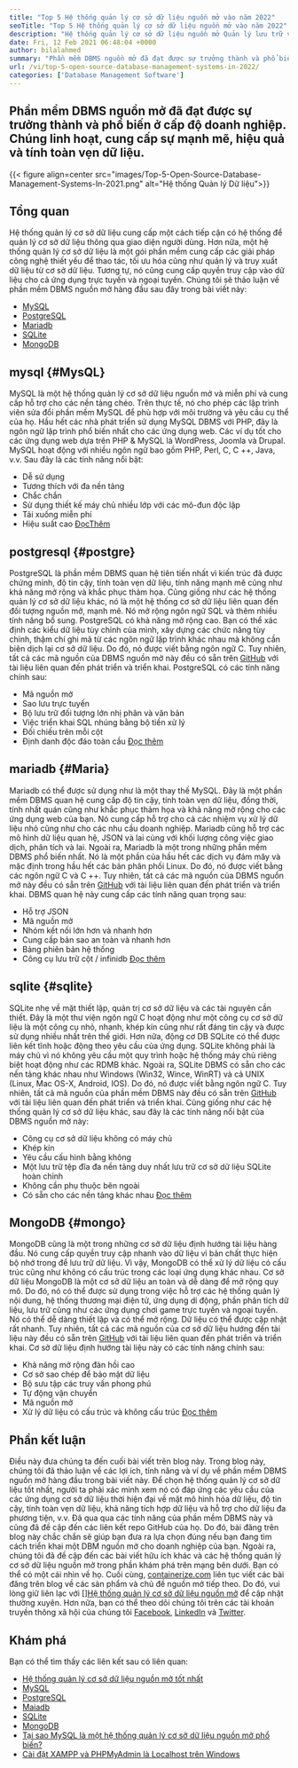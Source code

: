```yaml
---
title: "Top 5 Hệ thống quản lý cơ sở dữ liệu nguồn mở vào năm 2022" 
seoTitle: "Top 5 Hệ thống quản lý cơ sở dữ liệu nguồn mở vào năm 2022" 
description: "Hệ thống quản lý cơ sở dữ liệu nguồn mở Quản lý lưu trữ và cung cấp truy cập dữ liệu an toàn và mạnh mẽ, giao diện người dùng hợp lý để các nhà phát triển truy cập và sửa đổi dữ liệu." 
date: Fri, 12 Feb 2021 06:48:04 +0000
author: bilalahmed
summary: "Phần mềm DBMS nguồn mở đã đạt được sự trưởng thành và phổ biến ở cấp độ doanh nghiệp. Chúng linh hoạt, cung cấp sự mạnh mẽ, hiệu quả và tính toàn vẹn dữ liệu." 
url: /vi/top-5-open-source-database-management-systems-in-2022/
categories: ['Database Management Software']
---
```


## Phần mềm DBMS nguồn mở đã đạt được sự trưởng thành và phổ biến ở cấp độ doanh nghiệp. Chúng linh hoạt, cung cấp sự mạnh mẽ, hiệu quả và tính toàn vẹn dữ liệu.

{{< figure align=center src="images/Top-5-Open-Source-Database-Management-Systems-In-2021.png" alt="Hệ thống Quản lý Dữ liệu">}}


## Tổng quan
Hệ thống quản lý cơ sở dữ liệu cung cấp một cách tiếp cận có hệ thống để quản lý cơ sở dữ liệu thông qua giao diện người dùng. Hơn nữa, một hệ thống quản lý cơ sở dữ liệu là một gói phần mềm cung cấp các giải pháp công nghệ thiết yếu để thao tác, tối ưu hóa cũng như quản lý và truy xuất dữ liệu từ cơ sở dữ liệu. Tương tự, nó cũng cung cấp quyền truy cập vào dữ liệu cho cả ứng dụng trực tuyến và ngoại tuyến. Chúng tôi sẽ thảo luận về phần mềm DBMS nguồn mở hàng đầu sau đây trong bài viết này:
  * [MySQL][1]
  * [PostgreSQL][2]
  * [Mariadb][3]
  * [SQLite][4]
  * [MongoDB][5]

## mysql   {#MysQL}
MySQL là một hệ thống quản lý cơ sở dữ liệu nguồn mở và miễn phí và cung cấp hỗ trợ cho các nền tảng chéo. Trên thực tế, nó cho phép các lập trình viên sửa đổi phần mềm MySQL để phù hợp với môi trường và yêu cầu cụ thể của họ. Hầu hết các nhà phát triển sử dụng MySQL DBMS với PHP, đây là ngôn ngữ lập trình phổ biến nhất cho các ứng dụng web. Các ví dụ tốt cho các ứng dụng web dựa trên PHP & MySQL là WordPress, Joomla và Drupal. MySQL hoạt động với nhiều ngôn ngữ bao gồm PHP, Perl, C, C ++, Java, v.v.
Sau đây là các tính năng nổi bật:
  * Dễ sử dụng
  * Tương thích với đa nền tảng
  * Chắc chắn
  * Sử dụng thiết kế máy chủ nhiều lớp với các mô-đun độc lập
  * Tải xuống miễn phí
  * Hiệu suất cao
[Đọc][7][Thêm][7]

## postgresql   {#postgre}
PostgreSQL là phần mềm DBMS quan hệ tiên tiến nhất vì kiến ​​trúc đã được chứng minh, độ tin cậy, tính toàn vẹn dữ liệu, tính năng mạnh mẽ cũng như khả năng mở rộng và khắc phục thảm họa. Cũng giống như các hệ thống quản lý cơ sở dữ liệu khác, nó là một hệ thống cơ sở dữ liệu liên quan đến đối tượng nguồn mở, mạnh mẽ. Nó mở rộng ngôn ngữ SQL và thêm nhiều tính năng bổ sung. PostgreSQL có khả năng mở rộng cao. Bạn có thể xác định các kiểu dữ liệu tùy chỉnh của mình, xây dựng các chức năng tùy chỉnh, thậm chí ghi mã từ các ngôn ngữ lập trình khác nhau mà không cần biên dịch lại cơ sở dữ liệu. Do đó, nó được viết bằng ngôn ngữ C. Tuy nhiên, tất cả các mã nguồn của DBMS nguồn mở này đều có sẵn trên [GitHub][8] với tài liệu liên quan đến phát triển và triển khai.
PostgreSQL có các tính năng chính sau:
  * Mã nguồn mở
  * Sao lưu trực tuyến
  * Bộ lưu trữ đối tượng lớn nhị phân và văn bản
  * Việc triển khai SQL nhúng bằng bộ tiền xử lý
  * Đối chiếu trên mỗi cột
  * Định danh độc đáo toàn cầu
[Đọc thêm][9]

## mariadb   {#Maria}
Mariadb có thể được sử dụng như là một thay thế MySQL. Đây là một phần mềm DBMS quan hệ cung cấp độ tin cậy, tính toàn vẹn dữ liệu, đồng thời, tính nhất quán cũng như khắc phục thảm họa và khả năng mở rộng cho các ứng dụng web của bạn. Nó cung cấp hỗ trợ cho cả các nhiệm vụ xử lý dữ liệu nhỏ cũng như cho các nhu cầu doanh nghiệp. Mariadb cũng hỗ trợ các mô hình dữ liệu quan hệ, JSON và lai cùng với khối lượng công việc giao dịch, phân tích và lai. Ngoài ra, Mariadb là một trong những phần mềm DBMS phổ biến nhất. Nó là một phần của hầu hết các dịch vụ đám mây và mặc định trong hầu hết các bản phân phối Linux. Do đó, nó được viết bằng các ngôn ngữ C và C ++. Tuy nhiên, tất cả các mã nguồn của DBMS nguồn mở này đều có sẵn trên [GitHub][10] với tài liệu liên quan đến phát triển và triển khai.
DBMS quan hệ này cung cấp các tính năng quan trọng sau:
  * Hỗ trợ JSON
  * Mã nguồn mở
  * Nhóm kết nối lớn hơn và nhanh hơn
  * Cung cấp bản sao an toàn và nhanh hơn
  * Bảng phiên bản hệ thống
  * Công cụ lưu trữ cột / infinidb
[Đọc thêm][11]

## sqlite   {#sqlite}
SQLite nhẹ về mặt thiết lập, quản trị cơ sở dữ liệu và các tài nguyên cần thiết. Đây là một thư viện ngôn ngữ C hoạt động như một công cụ cơ sở dữ liệu là một công cụ nhỏ, nhanh, khép kín cũng như rất đáng tin cậy và được sử dụng nhiều nhất trên thế giới. Hơn nữa, động cơ DB SQLite có thể được liên kết tĩnh hoặc động theo yêu cầu của ứng dụng. SQLite không phải là máy chủ vì nó không yêu cầu một quy trình hoặc hệ thống máy chủ riêng biệt hoạt động như các RDMB khác. Ngoài ra, SQLite DBMS có sẵn cho các nền tảng khác nhau như Windows (Win32, Wince, WinRT) và cả UNIX (Linux, Mac OS-X, Android, IOS). Do đó, nó được viết bằng ngôn ngữ C. Tuy nhiên, tất cả mã nguồn của phần mềm DBMS này đều có sẵn trên [GitHub][12] với tài liệu liên quan đến phát triển và triển khai.
Cũng giống như các hệ thống quản lý cơ sở dữ liệu khác, sau đây là các tính năng nổi bật của DBMS nguồn mở này:
  * Công cụ cơ sở dữ liệu không có máy chủ
  * Khép kín
  * Yêu cầu cấu hình bằng không
  * Một lưu trữ tệp đĩa đa nền tảng duy nhất lưu trữ cơ sở dữ liệu SQLite hoàn chỉnh
  * Không cần phụ thuộc bên ngoài
  * Có sẵn cho các nền tảng khác nhau
[Đọc thêm][13]

## MongoDB   {#mongo}
MongoDB cũng là một trong những cơ sở dữ liệu định hướng tài liệu hàng đầu. Nó cung cấp quyền truy cập nhanh vào dữ liệu vì bản chất thực hiện bộ nhớ trong để lưu trữ dữ liệu. Vì vậy, MongoDB có thể xử lý dữ liệu có cấu trúc cũng như không có cấu trúc trong các loại ứng dụng khác nhau. Cơ sở dữ liệu MongoDB là một cơ sở dữ liệu an toàn và dễ dàng để mở rộng quy mô. Do đó, nó có thể được sử dụng trong việc hỗ trợ các hệ thống quản lý nội dung, hệ thống thương mại điện tử, ứng dụng di động, phần phân tích dữ liệu, lưu trữ cũng như các ứng dụng chơi game trực tuyến và ngoại tuyến. Nó có thể dễ dàng thiết lập và có thể mở rộng. Dữ liệu có thể được cập nhật rất nhanh. Tuy nhiên, tất cả các mã nguồn của cơ sở dữ liệu hướng đến tài liệu này đều có sẵn trên [GitHub][14] với tài liệu liên quan đến phát triển và triển khai.
Cơ sở dữ liệu định hướng tài liệu này có các tính năng chính sau:
  * Khả năng mở rộng đàn hồi cao
  * Cơ sở sao chép để bảo mật dữ liệu
  * Bộ sưu tập các truy vấn phong phú
  * Tự động vận chuyển
  * Mã nguồn mở
  * Xử lý dữ liệu có cấu trúc và không cấu trúc
[Đọc thêm][15]

## Phần kết luận
Điều này đưa chúng ta đến cuối bài viết trên blog này. Trong blog này, chúng tôi đã thảo luận về các lợi ích, tính năng và ví dụ về phần mềm DBMS nguồn mở hàng đầu trong bài viết này. Để chọn hệ thống quản lý cơ sở dữ liệu tốt nhất, người ta phải xác minh xem nó có đáp ứng các yêu cầu của các ứng dụng cơ sở dữ liệu thời hiện đại về mặt mô hình hóa dữ liệu, độ tin cậy, tính toàn vẹn dữ liệu, khả năng tích hợp dữ liệu và hỗ trợ cho dữ liệu đa phương tiện, v.v. Đã qua qua các tính năng của phần mềm DBMS này và cũng đã đề cập đến các liên kết repo GitHub của họ. Do đó, bài đăng trên blog này chắc chắn sẽ giúp bạn đưa ra lựa chọn đúng nếu bạn đang tìm cách triển khai một DBM nguồn mở cho doanh nghiệp của bạn. Ngoài ra, chúng tôi đã đề cập đến các bài viết hữu ích khác và các hệ thống quản lý cơ sở dữ liệu nguồn mở trong phần khám phá trên mạng bên dưới. Bạn có thể có một cái nhìn về họ.
Cuối cùng, [containerize.com][16] liên tục viết các bài đăng trên blog về các sản phẩm và chủ đề nguồn mở tiếp theo. Do đó, vui lòng giữ liên lạc với [][][17][Hệ thống quản lý cơ sở dữ liệu nguồn mở][18] để cập nhật thường xuyên. Hơn nữa, bạn có thể theo dõi chúng tôi trên các tài khoản truyền thông xã hội của chúng tôi [Facebook][19], [LinkedIn][20] và [Twitter][21].

## Khám phá
Bạn có thể tìm thấy các liên kết sau có liên quan:
  * [Hệ thống quản lý cơ sở dữ liệu nguồn mở tốt nhất][18]
  * [MySQL][7]
  * [PostgreSQL][9]
  * [Maiadb][11]
  * [SQLite][13]
  * [MongoDB][15]
  * [Tại sao MySQL là một hệ thống quản lý cơ sở dữ liệu nguồn mở phổ biến?][22]
  * [Cài đặt XAMPP và PHPMyAdmin là Localhost trên Windows][23]

  
[1]: #mysql
[2]: #postgre
[3]: #maria
[4]: #sqlite
[5]: #mongo
[6]: https://github.com/mysql/mysql-server
[7]: https://products.containerize.com/database-management-system/mysql
[8]: https://github.com/postgres/postgres
[9]: https://products.containerize.com/database-management-system/postgresql
[10]: https://github.com/MariaDB/server
[11]: https://products.containerize.com/database-management-system/mariadb
[12]: https://github.com/sqlite/sqlite
[13]: https://products.containerize.com/database-management-system/sqlite
[14]: https://github.com/mongodb/mongo
[15]: https://products.containerize.com/database-management-system/mongodb
[16]: https://www.containerize.com/
[17]: https://products.containerize.com/discussion-forum/
[18]: https://products.containerize.com/database-management-system
[19]: https://web.facebook.com/containerize
[20]: https://www.linkedin.com/company/containerize/
[21]: https://twitter.com/containerize_co
[22]: https://blog.containerize.com/2021/02/18/why-mysql-is-a-popular-open-source-database-management-system/
[23]: https://blog.containerize.com/database-management-software/how-to-setup-xampp-and-phpmyadmin-as-localhost-on-windows/
